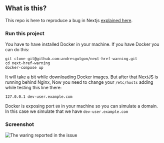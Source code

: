 ## What is this?

This repo is here to reproduce a bug in Nextjs [explained here](https://github.com/vercel/next.js/issues/22130).

### Run this project
You have to have installed Docker in your machine. If you have Docker you can do this:
```
git clone git@github.com:andresgutgon/next-href-warning.git
cd next-href-warning
docker-compose up
```

It will take a bit while downloading Docker images. But after that NextJS is running behind Nginx,
Now you need to change your `/etc/hosts` adding while testing this line there:

```
127.0.0.1 dev-user.example.com
```
Docker is exposing port `80` in your machine so you can simulate a domain. In this case we simulate that
we have `dev-user.example.com`

### Screenshot
![The waring reported in the issue](https://user-images.githubusercontent.com/49499/107816789-8f6fc480-6d75-11eb-947c-57b51666f082.png)
